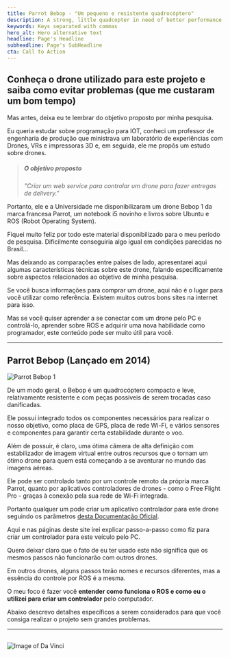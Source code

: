 ```yaml
---
title: Parrot Bebop - "Um pequeno e resistente quadrocóptero"
description: A strong, little quadcopter in need of better performance
keywords: Keys separated with commas
hero_alt: Hero alternative text
headline: Page's Headline
subheadline: Page's SubHeadline
cta: Call to Action
---
```

## Conheça o drone utilizado para este projeto e saiba como evitar problemas (que me custaram um bom tempo)

Mas antes, deixa eu te lembrar do objetivo proposto por minha pesquisa.

Eu queria estudar sobre programação para IOT, conheci um professor de engenharia de produção que ministrava um laboratório de experiências com Drones, VRs e impressoras 3D e, em seguida, ele me propôs um estudo sobre drones.

> ##### O objetivo proposto
> *"Criar um web service para controlar um drone para fazer entregas de delivery."*

Portanto, ele e a Universidade me disponibilizaram um drone Bebop 1 da marca francesa Parrot, um notebook i5 novinho e livros sobre Ubuntu e ROS (Robot Operating System).

Fiquei muito feliz por todo este material disponibilizado para o meu período de pesquisa. Dificilmente conseguiria algo igual em condições parecidas no Brasil...

Mas deixando as comparações entre países de lado, apresentarei aqui algumas características técnicas sobre este drone, falando especificamente sobre aspectos relacionados ao objetivo de minha pesquisa.

Se você busca informações para comprar um drone, aqui não é o lugar para você utilizar como referência. Existem muitos outros bons sites na internet para isso.

Mas se você quiser aprender a se conectar com um drone pelo PC e controlá-lo, aprender sobre ROS e adquirir uma nova habilidade como programador, este conteúdo pode ser muito útil para você.

---

## Parrot Bebop (Lançado em 2014)

![Parrot Bebop 1](https://cnet3.cbsistatic.com/img/sW0v4j97iS0_6AEJVFM3IdDBsJw=/940x0/2017/05/08/7b9f31e3-9a71-4435-9771-a66b4d1fa5a8/parrot-bebop-1-and-skycontroller.jpg '{"maxWidth" :"100%"}')



De um modo geral, o Bebop é um quadrocóptero compacto e leve, relativamente resistente e com peças possíveis de serem trocadas caso danificadas.

Ele possui integrado todos os componentes necessários para realizar o nosso objetivo, como placa de GPS, placa de rede Wi-Fi, e vários sensores e componentes para garantir certa estabilidade durante o voo.

Além de possuir, é claro, uma ótima câmera de alta definição com estabilizador de imagem virtual entre outros recursos que o tornam um ótimo drone para quem está começando a se aventurar no mundo das imagens aéreas.

Ele pode ser controlado tanto por um controle remoto da própria marca Parrot, quanto por aplicativos controladores de drones - como o Free Flight Pro - graças à conexão pela sua rede de Wi-Fi integrada.

Portanto qualquer um pode criar um aplicativo controlador para este drone seguindo os parâmetros [desta Documentação Oficial](https://developer.parrot.com/docs/SDK3/).

Aqui e nas páginas deste site irei explicar passo-a-passo como fiz para criar um controlador para este veículo pelo PC.

Quero deixar claro que o fato de eu ter usado este não significa que os mesmos passos não funcionarão com outros drones. 

Em outros drones, alguns passos terão nomes e recursos diferentes, mas a essência do controle por ROS é a mesma.

O meu foco é fazer você **entender como funciona o ROS e como eu o utilizei para criar um controlador** pelo computador.

Abaixo descrevo detalhes específicos a serem considerados para que você consiga realizar o projeto sem grandes problemas.

---

## 

![Image of Da Vinci](/static/images/da-vinci-fly.jpg '{"float":"right","maxWidth" :"40%","hidden":"mobile"}')

